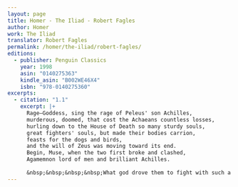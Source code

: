 ```yaml
---
layout: page
title: Homer - The Iliad - Robert Fagles
author: Homer
work: The Iliad
translator: Robert Fagles
permalink: /homer/the-iliad/robert-fagles/
editions:
  - publisher: Penguin Classics
    year: 1998
    asin: "0140275363"
    kindle_asin: "B002WE46X4"
    isbn: "978-0140275360"
excerpts:
  - citation: "1.1"
    excerpt: |+
      Rage—Goddess, sing the rage of Peleus' son Achilles,
      murderous, doomed, that cost the Achaeans countless losses,
      hurling down to the House of Death so many sturdy souls,
      great fighters' souls, but made their bodies carrion,
      feasts for the dogs and birds,
      and the will of Zeus was moving toward its end.
      Begin, Muse, when the two first broke and clashed,
      Agamemnon lord of men and brilliant Achilles.
      
      &nbsp;&nbsp;&nbsp;&nbsp;What god drove them to fight with such a fury?
---
```



